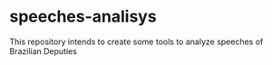 # speeches-analisys
This repository intends to create some tools to analyze speeches of Brazilian Deputies
